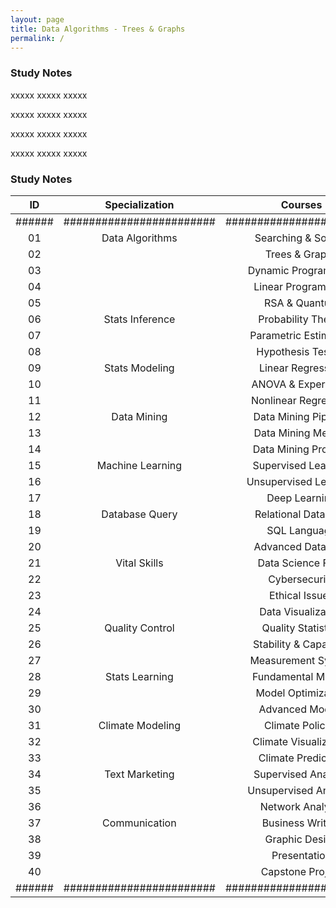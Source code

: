 ```yaml
---
layout: page
title: Data Algorithms - Trees & Graphs
permalink: /
---
```


<h3>Study Notes</h3>

xxxxx xxxxx xxxxx

xxxxx xxxxx xxxxx

xxxxx xxxxx xxxxx

xxxxx xxxxx xxxxx

<h3>Study Notes</h3>

| ID  | Specialization      | Courses                   | Link   |
|:---:|:-------------------:|:-------------------------:|:------:|
|######|########################|########################|######|
| 01  | Data Algorithms     | Searching & Sorting       | [Link] |
| 02  |       | Trees & Graphs            | [Link] |
| 03  |       | Dynamic Programming       | [Link] |
| 04  |       | Linear Programming        | [Link] |
| 05  |       | RSA & Quantum             | [Link] |
| 06  | Stats Inference     | Probability Theory        | [Link] |
| 07  |        | Parametric Estimation     | [Link] |
| 08  |        | Hypothesis Testing        | [Link] |
| 09  | Stats Modeling      | Linear Regression         | [Link] |
| 10  |         | ANOVA & Experiment        | [Link] |
| 11  |         | Nonlinear Regression      | [Link] |
| 12  | Data Mining         | Data Mining Pipeline      | [Link] |
| 13  |           | Data Mining Method        | [Link] |
| 14  |           | Data Mining Projects      | [Link] |
| 15  | Machine Learning    | Supervised Learning       | [Link] |
| 16  |      | Unsupervised Learning     | [Link] |
| 17  |      | Deep Learning             | [Link] |
| 18  | Database Query      | Relational Database       | [Link] |
| 19  |        | SQL Language              | [Link] |
| 20  |        | Advanced Database         | [Link] |
| 21  | Vital Skills        | Data Science Field        | [Link] |
| 22  |          | Cybersecurity             | [Link] |
| 23  |          | Ethical Issues            | [Link] |
| 24  |          | Data Visualization        | [Link] |
| 25  | Quality Control     | Quality Statistics        | [Link] |
| 26  |       | Stability & Capability    | [Link] |
| 27  |       | Measurement System        | [Link] |
| 28  | Stats Learning      | Fundamental Models        | [Link] |
| 29  |         | Model Optimization        | [Link] |
| 30  |         | Advanced Models           | [Link] |
| 31  | Climate Modeling    | Climate Policies          | [Link] |
| 32  |      | Climate Visualization     | [Link] |
| 33  |      | Climate Prediction        | [Link] |
| 34  | Text Marketing      | Supervised Analysis       | [Link] |
| 35  |        | Unsupervised Analysis     | [Link] |
| 36  |        | Network Analysis          | [Link] |
| 37  | Communication       | Business Writing          | [Link] |
| 38  |        | Graphic Design            | [Link] |
| 39  |        | Presentation              | [Link] |
| 40  |        | Capstone Project          | [Link] |
|######|########################|########################|######|
